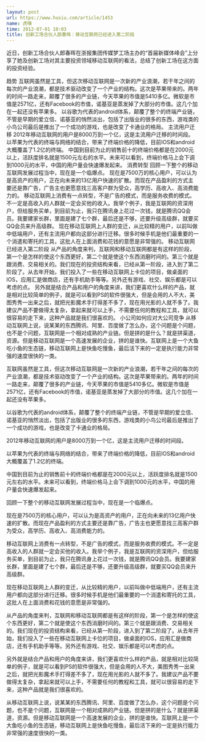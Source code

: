 ```yaml
---
layout: post
url: https://www.huxiu.com/article/1453
name: 虎嗅
time: 2012-07-01 10:03
title: 创新工场合伙人郎春晖：移动互联网已经进入第二阶段
---
```

近日，创新工场合伙人郎春晖在浙报集团传媒梦工场主办的“首届新媒体峰会”上分享了她及创新工场对其主要投资领域移动互联网的看法，总结了创新工场在这方面的投资经验。

趋势 互联网虽然是工具，但这次移动互联网是一次新的产业浪潮，若干年之间的每次的产业浪潮，都是技术驱动改变了一个产业的结构。这次是苹果带来的。两年的时间一路走来，颠覆了很多的产业链，今天苹果的市值是5410多亿。微软是市值是2571亿，还有Facebook的市值，诺基亚是蒸发掉了大部分的市值。这几个加在一起还没有苹果多。 以谷歌为代表的android体系，颠覆了整个的终端产业链，不管是早期的爱立信、诺基亚的悄然淡出，包括了出版业的很多的东西，游戏类的小鸟公司最后是推出了一个成功的游戏，也是改变了卡通业的格局。 主流用户迁移 2012年移动互联网的用户是8000万到一个亿，这是主流用户迁移的时间段。 以苹果为代表的终端与网络的结合，带来了终端价格的降低，目前IOS和android大概覆盖了1.2亿的终端。 中国到目前为止的销售前十的终端价格都是在2000元以上，活跃度排名就是1500元左右的水平。未来可以看到，终端价格马上会下调到1000元的水平，中国的用户量会快速爆发起来。 消费转型 回顾一下整个的移动互联网发展过程当中，现在是一个临爆点。 现在是7500万的核心用户，可以认为是高资产的用户，正在向未来的13亿用户快速的扩散。而现在产品盈利的方式主要还是靠广告，广告主也更愿意找三高客户群为受众，高学历、高收入、高消费能力的。 移动互联网上消费有一点转型，不是广告的模式，而是服务收费的模式。不一定是高收入的人群就一定会买他的收入。我举个例子，我是互联网的资深用户，但给服务买单，到目前为止，我只在腾讯身上花过一次钱，就是腾讯QQ会员。我要建家长群，里面是建了七个群，最后还是不够，还要升级高级群，就要买QQ会员来升高级群。 现在移动互联网上人群的变迁，从比较精的用户，以前叫做中低端用户，还有主流用户都向这部分进行迁移。很多时候手机是他们最重要的一个消遣和寄托的工具，这批人在上面消费和花钱的意愿是非常强的。 移动互联网已经进入第二阶段 从产品的角度来判，互联网和移动互联网都是有这样的阶段，第一个是怎样的使这个东西更好，第二个就是使这个东西消磨时间的。第三个就是跟消费、交易相关的。我们现在的投资结构来看，已经从第一阶段，进入到了第二阶段了。从去年开始，我们投入了一些在移动互联网上卡位的项目，做桌面的IOS，应用汇是做商店，还有手机助手等等。另外还有游戏、社交、娱乐都是可以考虑的点。 另外就是结合产品和用户的角度来讲，我们更喜欢什么样的产品，就是相对比较简单的例子，就是可以看到PS的软件很强大，但是会用的人不大，美图秀秀一出来之后，就把光影魔术手打得差不多了，现在用光影的人就不多了。我建议产品不要做得太复杂，拿起来就可以上手，不需要任何的教程和工具，就可以很容易的走下来，这种产品就是我们很喜欢的。 小公司如何应对大公司竞争 从移动互联网上说，说某某的东西腾讯、阿里、百度做了怎么办，这个问题是个问题，也不是个问题，互联网是一个相对成熟的产业链。但是拼的是什么？就是拼渠道，资源。但是移动互联网是一个高速发展的企业，拼的是谁快。互联网上是一个大鱼吃小鱼的生态链，移动互联网上是快鱼吃慢鱼，最后活下来的一定是执行能力非常强的速度很快的一类。

互联网虽然是工具，但这次移动互联网是一次新的产业浪潮，若干年之间的每次的产业浪潮，都是技术驱动改变了一个产业的结构。这次是苹果带来的。两年的时间一路走来，颠覆了很多的产业链，今天苹果的市值是5410多亿。微软是市值是2571亿，还有Facebook的市值，诺基亚是蒸发掉了大部分的市值。这几个加在一起还没有苹果多。

以谷歌为代表的android体系，颠覆了整个的终端产业链，不管是早期的爱立信、诺基亚的悄然淡出，包括了出版业的很多的东西，游戏类的小鸟公司最后是推出了一个成功的游戏，也是改变了卡通业的格局。

2012年移动互联网的用户是8000万到一个亿，这是主流用户迁移的时间段。

以苹果为代表的终端与网络的结合，带来了终端价格的降低，目前IOS和android大概覆盖了1.2亿的终端。

中国到目前为止的销售前十的终端价格都是在2000元以上，活跃度排名就是1500元左右的水平。未来可以看到，终端价格马上会下调到1000元的水平，中国的用户量会快速爆发起来。

回顾一下整个的移动互联网发展过程当中，现在是一个临爆点。

现在是7500万的核心用户，可以认为是高资产的用户，正在向未来的13亿用户快速的扩散。而现在产品盈利的方式主要还是靠广告，广告主也更愿意找三高客户群为受众，高学历、高收入、高消费能力的。

移动互联网上消费有一点转型，不是广告的模式，而是服务收费的模式。不一定是高收入的人群就一定会买他的收入。我举个例子，我是互联网的资深用户，但给服务买单，到目前为止，我只在腾讯身上花过一次钱，就是腾讯QQ会员。我要建家长群，里面是建了七个群，最后还是不够，还要升级高级群，就要买QQ会员来升高级群。

现在移动互联网上人群的变迁，从比较精的用户，以前叫做中低端用户，还有主流用户都向这部分进行迁移。很多时候手机是他们最重要的一个消遣和寄托的工具，这批人在上面消费和花钱的意愿是非常强的。

从产品的角度来判，互联网和移动互联网都是有这样的阶段，第一个是怎样的使这个东西更好，第二个就是使这个东西消磨时间的。第三个就是跟消费、交易相关的。我们现在的投资结构来看，已经从第一阶段，进入到了第二阶段了。从去年开始，我们投入了一些在移动互联网上卡位的项目，做桌面的IOS，应用汇是做商店，还有手机助手等等。另外还有游戏、社交、娱乐都是可以考虑的点。

另外就是结合产品和用户的角度来讲，我们更喜欢什么样的产品，就是相对比较简单的例子，就是可以看到PS的软件很强大，但是会用的人不大，美图秀秀一出来之后，就把光影魔术手打得差不多了，现在用光影的人就不多了。我建议产品不要做得太复杂，拿起来就可以上手，不需要任何的教程和工具，就可以很容易的走下来，这种产品就是我们很喜欢的。

从移动互联网上说，说某某的东西腾讯、阿里、百度做了怎么办，这个问题是个问题，也不是个问题，互联网是一个相对成熟的产业链。但是拼的是什么？就是拼渠道，资源。但是移动互联网是一个高速发展的企业，拼的是谁快。互联网上是一个大鱼吃小鱼的生态链，移动互联网上是快鱼吃慢鱼，最后活下来的一定是执行能力非常强的速度很快的一类。

